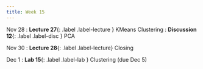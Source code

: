 ```yaml
---
title: Week 15
---
```


Nov 28
: **Lecture 27**{: .label .label-lecture } KMeans Clustering
: **Discussion 12**{: .label .label-disc } PCA

Nov 30
: **Lecture 28**{: .label .label-lecture} Closing

Dec 1
: **Lab 15**{: .label .label-lab } Clustering (due Dec 5)
